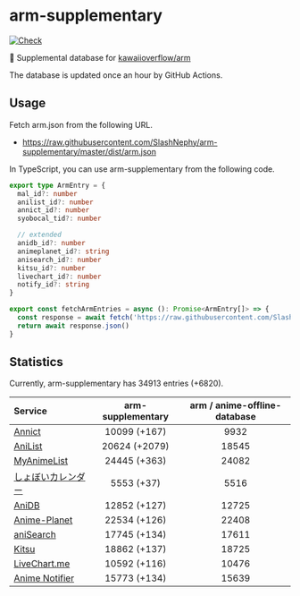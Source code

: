 # arm-supplementary

[![Check](https://github.com/SlashNephy/arm-supplementary/actions/workflows/check-node.yml/badge.svg)](https://github.com/SlashNephy/arm-supplementary/actions/workflows/check-node.yml)

💊 Supplemental database for [kawaiioverflow/arm](https://github.com/kawaiioverflow/arm)

The database is updated once an hour by GitHub Actions.

## Usage

Fetch arm.json from the following URL.

- https://raw.githubusercontent.com/SlashNephy/arm-supplementary/master/dist/arm.json

In TypeScript, you can use arm-supplementary from the following code.

```TypeScript
export type ArmEntry = {
  mal_id?: number
  anilist_id?: number
  annict_id?: number
  syobocal_tid?: number

  // extended
  anidb_id?: number
  animeplanet_id?: string
  anisearch_id?: number
  kitsu_id?: number
  livechart_id?: number
  notify_id?: string
}

export const fetchArmEntries = async (): Promise<ArmEntry[]> => {
  const response = await fetch('https://raw.githubusercontent.com/SlashNephy/arm-supplementary/master/dist/arm.json')
  return await response.json()
}
```

## Statistics

Currently, arm-supplementary has 34913 entries (+6820).

| Service                                     | arm-supplementary | arm / anime-offline-database |
| :------------------------------------------ | :---------------: | :--------------------------: |
| [Annict](https://annict.com)                |   10099 (+167)    |             9932             |
| [AniList](https://anilist.co)               |   20624 (+2079)   |            18545             |
| [MyAnimeList](https://myanimelist.net)      |   24445 (+363)    |            24082             |
| [しょぼいカレンダー](https://cal.syoboi.jp) |    5553 (+37)     |             5516             |
| [AniDB](https://anidb.net)                  |   12852 (+127)    |            12725             |
| [Anime-Planet](https://anime-planet.com)    |   22534 (+126)    |            22408             |
| [aniSearch](https://anisearch.com)          |   17745 (+134)    |            17611             |
| [Kitsu](https://kitsu.io)                   |   18862 (+137)    |            18725             |
| [LiveChart.me](https://livechart.me)        |   10592 (+116)    |            10476             |
| [Anime Notifier](https://notify.moe)        |   15773 (+134)    |            15639             |
